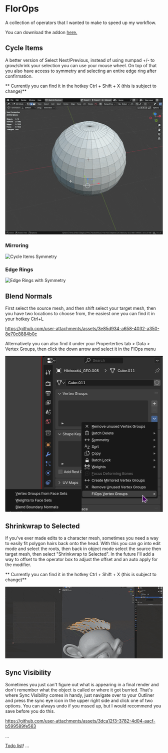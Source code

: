 # FlorOps
A collection of operators that I wanted to make to speed up my workflow.

You can download the addon [here.](https://github.com/Floreum/FlOps/releases)

## Cycle Items
A better version of Select Next/Previous, instead of using numpad +/- to grow/shrink your selection you can use your mouse wheel.
On top of that you also have access to symmetry and selecting an entire edge ring after confirmation. 

** Currently you can find it in the hotkey Ctrl + Shift + X (this is subject to change)**

![Cycle Items](media/images/Cycle_Items.gif)

### Mirroring
![Cycle Items Symmetry](media/images/Cycle_Items_Mirror.gif)

### Edge Rings
![Edge Rings with Symmetry](media/images/Cycle_Items_Mirror_Edge_Ring.gif)

## Blend Normals
First select the source mesh, and then shift select your target mesh, then you have two locations to choose from, the easiest one you can find it in your hotkey Ctrl+L

https://github.com/user-attachments/assets/3e85d934-a658-4032-a350-8e70c8884b0c


Alternatively you can also find it under your Properterties tab > Data > Vertex Groups, then click the down arrow and select it in the FlOps menu

![BlendNormals Vertex Groups](media/images/BlendNormals_VG.png)

## Shrinkwrap to Selected
If you've ever made edits to a character mesh, sometimes you need a way to easily fit polygon hairs back onto the head. With this you can go into edit mode and select the roots, then back in object mode select the source then target mesh, then select "Shrinkwrap to Selected". In the future I'll add a  way to offset to the operator box to adjust the offset and an auto apply for the modifier.

** Currently you can find it in the hotkey Ctrl + Shift + X (this is subject to change)**

![Shrinkwarap to Selected](media/images/Shrinkwrap_to_selected.gif)

## Sync Visibility
Sometimes you just can't figure out what is appearing in a final render and don't remember what the object is called or where it got burried.
That's where Sync Visibility comes in handy, just navigate over to your Outliner and press the sync eye icon in the upper right side and click one of two options. You can always undo if you mssed up, but I would recommend you save before you do this.

https://github.com/user-attachments/assets/3dca12f3-3782-4d04-aacf-b599589fe563

...

[Todo list](Todo.md)!
...

